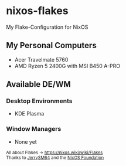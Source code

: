 # nixos-flakes
My Flake-Configuration for NixOS

## My Personal Computers
- Acer Travelmate 5760
- AMD Ryzen 5 2400G with MSI B450 A-PRO

## Available DE/WM 
### Desktop Environments
- KDE Plasma
### Window Managers
- None yet

<small>All about Flakes -> https://nixos.wiki/wiki/Flakes<br>Thanks to [JerrySM64](https://github.com/JerrySM64) and the [NixOS Foundation](https://nixos.org/community/index.html)</small>
